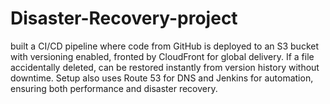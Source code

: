 # Disaster-Recovery-project
built a CI/CD pipeline where code from GitHub is deployed to an S3 bucket with versioning enabled, fronted by CloudFront for global delivery. If a file accidentally deleted, can be restored instantly from version history without downtime. Setup also uses Route 53 for DNS and Jenkins for automation, ensuring both performance and disaster recovery.
